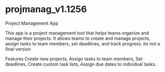 # projmanag_v1.1256

Project Management App

This app is a project management tool that helps teams organize and manage their projects. 
It allows teams to create and manage projects, assign tasks to team members, set deadlines, and track progress.
its not a final version

Features
Create new projects, 
Assign tasks to team members,
Set deadlines,
Create custom task lists,
Assign due dates to individual tasks.

